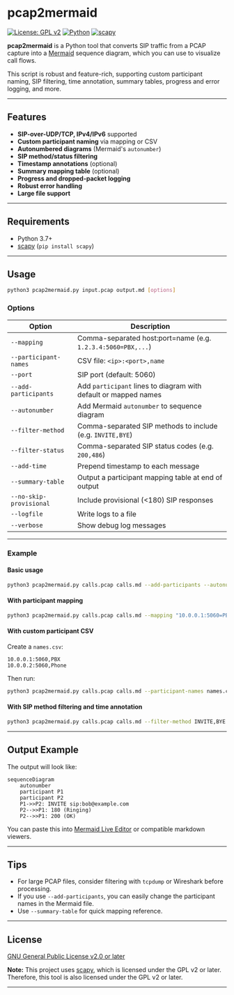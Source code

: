 # pcap2mermaid

[![License: GPL v2](https://img.shields.io/badge/License-GPL_v2-blue.svg)](LICENSE)
[![Python](https://img.shields.io/badge/Python-3.7%2B-blue.svg)](https://www.python.org/)
[![scapy](https://img.shields.io/badge/scapy-GPL%20v2%2B-blue)](https://github.com/secdev/scapy)

**pcap2mermaid** is a Python tool that converts SIP traffic from a PCAP capture into a [Mermaid](https://mermaid-js.github.io/mermaid/#/sequenceDiagram) sequence diagram, which you can use to visualize call flows.

This script is robust and feature-rich, supporting custom participant naming, SIP filtering, time annotation, summary tables, progress and error logging, and more.

---

## Features

- **SIP-over-UDP/TCP, IPv4/IPv6** supported
- **Custom participant naming** via mapping or CSV
- **Autonumbered diagrams** (Mermaid's `autonumber`)
- **SIP method/status filtering**
- **Timestamp annotations** (optional)
- **Summary mapping table** (optional)
- **Progress and dropped-packet logging**
- **Robust error handling**
- **Large file support**

---

## Requirements

- Python 3.7+
- [scapy](https://pypi.org/project/scapy/) (`pip install scapy`)

---

## Usage

```sh
python3 pcap2mermaid.py input.pcap output.md [options]
```

### Options

| Option                       | Description                                                    |
|------------------------------|----------------------------------------------------------------|
| `--mapping`                  | Comma-separated host:port=name (e.g. `1.2.3.4:5060=PBX,...`)   |
| `--participant-names`        | CSV file: `<ip>:<port>,name`                                   |
| `--port`                     | SIP port (default: 5060)                                       |
| `--add-participants`         | Add `participant` lines to diagram with default or mapped names |
| `--autonumber`               | Add Mermaid `autonumber` to sequence diagram                   |
| `--filter-method`            | Comma-separated SIP methods to include (e.g. `INVITE,BYE`)     |
| `--filter-status`            | Comma-separated SIP status codes (e.g. `200,486`)              |
| `--add-time`                 | Prepend timestamp to each message                              |
| `--summary-table`            | Output a participant mapping table at end of output            |
| `--no-skip-provisional`      | Include provisional (<180) SIP responses                       |
| `--logfile`                  | Write logs to a file                                           |
| `--verbose`                  | Show debug log messages                                        |

---

### Example

#### Basic usage

```sh
python3 pcap2mermaid.py calls.pcap calls.md --add-participants --autonumber
```

#### With participant mapping

```sh
python3 pcap2mermaid.py calls.pcap calls.md --mapping "10.0.0.1:5060=PBX,10.0.0.2:5060=Phone"
```

#### With custom participant CSV

Create a `names.csv`:
```
10.0.0.1:5060,PBX
10.0.0.2:5060,Phone
```

Then run:
```sh
python3 pcap2mermaid.py calls.pcap calls.md --participant-names names.csv --add-participants
```

#### With SIP method filtering and time annotation

```sh
python3 pcap2mermaid.py calls.pcap calls.md --filter-method INVITE,BYE --add-time
```

---

## Output Example

The output will look like:

```mermaid
sequenceDiagram
    autonumber
    participant P1
    participant P2
    P1->>P2: INVITE sip:bob@example.com
    P2-->>P1: 180 (Ringing)
    P2-->>P1: 200 (OK)
```

You can paste this into [Mermaid Live Editor](https://mermaid-js.github.io/mermaid-live-editor/) or compatible markdown viewers.

---

## Tips

- For large PCAP files, consider filtering with `tcpdump` or Wireshark before processing.
- If you use `--add-participants`, you can easily change the participant names in the Mermaid file.
- Use `--summary-table` for quick mapping reference.

---

## License

[GNU General Public License v2.0 or later](LICENSE)

**Note:** This project uses [scapy](https://github.com/secdev/scapy), which is licensed under the GPL v2 or later. Therefore, this tool is also licensed under the GPL v2 or later.

---
